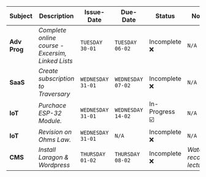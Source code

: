 | **Subject** | **Description** | **Issue-Date** | **Due-Date** | **Status** | **Notes** |
|---------|-------------|------------|---------|--------|--------|
| __Adv Prog__ | *Complete online course - Excersim, Linked Lists* |`TUESDAY 30-01` | `TUESDAY 06-02` | Incomplete ❌️ | `N/A` |
| __SaaS__ | *Create subscription to Traversary* | `WEDNESDAY 31-01` | `WEDNESDAY 07-02` | Incomplete ❌️ | `N/A` |
| __IoT__     | *Purchace ESP-32 Module.* | `WEDNESDAY 31-01` | `WEDNESDAY 14-02` | In-Progress ☑️ | `N/A` |
| __IoT__     | *Revision on Ohms Law.* | `WEDNESDAY 31-01` | `N/A` | Incomplete ❌️ | `N/A` |
| __CMS__ | *Install Laragon & Wordpress* | `THURSDAY 01-02` | `THURSDAY 08-02` | Incomplete ❌️ | _Watch recorded lecturer._ |